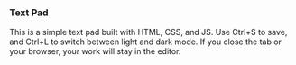 ### Text Pad

This is a simple text pad built with HTML, CSS, and JS. Use Ctrl+S to save, and Ctrl+L to switch between light and dark mode. If you close the tab or your browser, your work will stay in the editor.
